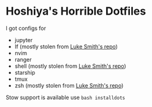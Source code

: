 # Hoshiya's Horrible Dotfiles

I got configs for
- jupyter
- lf (mostly stolen from [Luke Smith's repo]( https://github.com/LukeSmithxyz/voidrice ))
- nvim
- ranger
- shell (mostly stolen from [Luke Smith's repo](https://github.com/LukeSmithxyz/voidrice))
- starship
- tmux
- zsh (mostly stolen from [Luke Smith's repo](https://github.com/LukeSmithxyz/voidrice))


Stow support is available
use `bash installdots`
